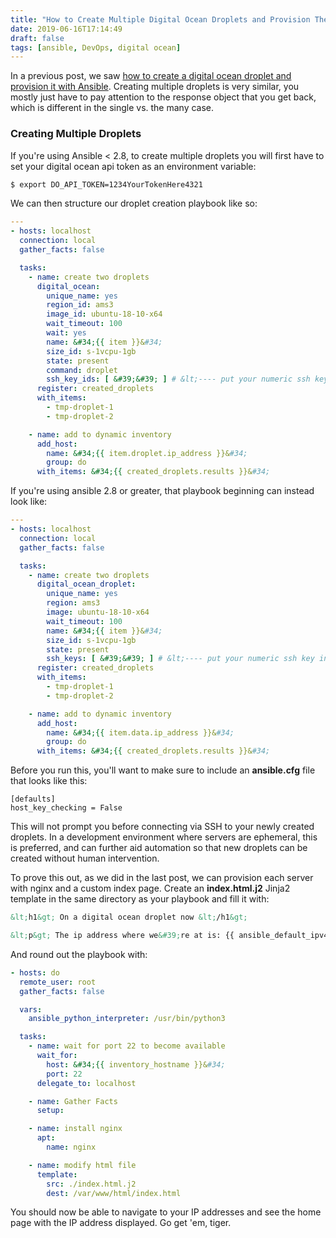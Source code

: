 ```yaml
---
title: "How to Create Multiple Digital Ocean Droplets and Provision Them Using Ansible"
date: 2019-06-16T17:14:49
draft: false
tags: [ansible, DevOps, digital ocean]
---
```


In a previous post, we saw [how to create a digital ocean droplet and provision it with Ansible](https://nickolasfisher.com/blog/How-To-Create-a-Digital-Ocean-Droplet-and-Provision-It-Using-Ansible). Creating multiple droplets is very similar, you mostly just have to pay attention to the response object that you get back, which is different in the single vs. the many case.

### Creating Multiple Droplets

If you&#39;re using Ansible &lt; 2.8, to create multiple droplets you will first have to set your digital ocean api token as an environment variable:

```bash
$ export DO_API_TOKEN=1234YourTokenHere4321

```

We can then structure our droplet creation playbook like so:

```yaml
---
- hosts: localhost
  connection: local
  gather_facts: false

  tasks:
    - name: create two droplets
      digital_ocean:
        unique_name: yes
        region_id: ams3
        image_id: ubuntu-18-10-x64
        wait_timeout: 100
        wait: yes
        name: &#34;{{ item }}&#34;
        size_id: s-1vcpu-1gb
        state: present
        command: droplet
        ssh_key_ids: [ &#39;&#39; ] # &lt;---- put your numeric ssh key in here
      register: created_droplets
      with_items:
        - tmp-droplet-1
        - tmp-droplet-2

    - name: add to dynamic inventory
      add_host:
        name: &#34;{{ item.droplet.ip_address }}&#34;
        group: do
      with_items: &#34;{{ created_droplets.results }}&#34;

```

If you&#39;re using ansible 2.8 or greater, that playbook beginning can instead look like:

```yaml
---
- hosts: localhost
  connection: local
  gather_facts: false

  tasks:
    - name: create two droplets
      digital_ocean_droplet:
        unique_name: yes
        region: ams3
        image: ubuntu-18-10-x64
        wait_timeout: 100
        name: &#34;{{ item }}&#34;
        size_id: s-1vcpu-1gb
        state: present
        ssh_keys: [ &#39;&#39; ] # &lt;---- put your numeric ssh key in here
      register: created_droplets
      with_items:
        - tmp-droplet-1
        - tmp-droplet-2

    - name: add to dynamic inventory
      add_host:
        name: &#34;{{ item.data.ip_address }}&#34;
        group: do
      with_items: &#34;{{ created_droplets.results }}&#34;

```

Before you run this, you&#39;ll want to make sure to include an **ansible.cfg** file that looks like this:

```
[defaults]
host_key_checking = False
```

This will not prompt you before connecting via SSH to your newly created droplets. In a development environment where servers are ephemeral, this is preferred, and can further aid automation so that new droplets can be created without human intervention.

To prove this out, as we did in the last post, we can provision each server with nginx and a custom index page.
Create an **index.html.j2** Jinja2 template in the same directory as your playbook and fill it with:

```html
&lt;h1&gt; On a digital ocean droplet now &lt;/h1&gt;

&lt;p&gt; The ip address where we&#39;re at is: {{ ansible_default_ipv4.address }} &lt;/p&gt;
```

And round out the playbook with:

```yaml
- hosts: do
  remote_user: root
  gather_facts: false

  vars:
    ansible_python_interpreter: /usr/bin/python3

  tasks:
    - name: wait for port 22 to become available
      wait_for:
        host: &#34;{{ inventory_hostname }}&#34;
        port: 22
      delegate_to: localhost

    - name: Gather Facts
      setup:

    - name: install nginx
      apt:
        name: nginx

    - name: modify html file
      template:
        src: ./index.html.j2
        dest: /var/www/html/index.html

```

You should now be able to navigate to your IP addresses and see the home page with the IP address displayed. Go get &#39;em, tiger.
